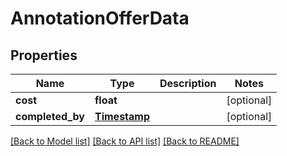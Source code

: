 # AnnotationOfferData

## Properties
Name | Type | Description | Notes
------------ | ------------- | ------------- | -------------
**cost** | **float** |  | [optional] 
**completed_by** | [**Timestamp**](Timestamp.md) |  | [optional] 

[[Back to Model list]](../README.md#documentation-for-models) [[Back to API list]](../README.md#documentation-for-api-endpoints) [[Back to README]](../README.md)


